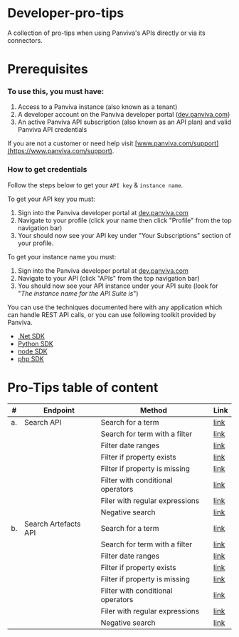 # Developer-pro-tips
A collection of pro-tips when using Panviva's APIs directly or via its connectors.

# Prerequisites
### To use this, you must have:

1. Access to a Panviva instance (also known as a tenant)
2. A developer account on the Panviva developer portal ([dev.panviva.com](https://dev.panviva.com))
3. An active Panviva API subscription (also known as an API plan) and valid Panviva API credentials

If you are not a customer or need help visit [www.panviva.com/support](https://www.panviva.com/support).

### How to get credentials

Follow the steps below to get your `API key` & `instance name`.

To get your API key you must:

1. Sign into the Panviva developer portal at [dev.panviva.com](https://dev.panviva.com)
2. Navigate to your profile (click your name then click "Profile" from the top navigation bar)
3. Your should now see your API key under "Your Subscriptions" section of your profile.

To get your instance name you must:

1. Sign into the Panviva developer portal at [dev.panviva.com](https://dev.panviva.com)
2. Navigate to your API (click "APIs" from the top navigation bar)
3. You should now see your API instance under your API suite (look for "_The instance name for the API Suite is_")

You can use the techniques documented here with any application which can handle REST API calls, or you can use following toolkit provided by Panviva.

- [.Net SDK](https://github.com/panviva/toolkit-dotnet-sdk)
- [Python SDK](https://github.com/panviva/toolkit-python-sdk)
- [node SDK](https://github.com/panviva/toolkit-node-sdk)
- [php SDK](https://github.com/panviva/toolkit-php-sdk)

# Pro-Tips table of content


|#| Endpoint       | Method           | Link  |
| -----| ------------- |-------------| -----|
|a.|Search API| Search for a term | [link](search/search-for-a-term.md) |
||| Search for term with a filter | [link](search/search-for-a-term-with-filter.md) |
||| Filter date ranges | [link](search/filter-date-ranges.md) |
||| Filter if property exists | [link](search/filter-if-property-exists.md) |
||| Filter if property is missing | [link](search/filter-if-property-is-missing.md) |
||| Filter with conditional operators | [link](search/filter-with-conditional-operators.md) |
||| Filer with regular expressions | [link](search/filer-with-regular-expressions.md) |
||| Negative search | [link](search/negative-search.md) |
|b.|Search Artefacts API| Search for a term | [link](search/search-for-a-term.md) |
||| Search for term with a filter | [link](search/search-for-a-term-with-filter.md) |
||| Filter date ranges | [link](search/filter-date-ranges.md) |
||| Filter if property exists | [link](search/filter-if-property-exists.md) |
||| Filter if property is missing | [link](search/filter-if-property-is-missing.md) |
||| Filter with conditional operators | [link](search/filter-with-conditional-operators.md) |
||| Filer with regular expressions | [link](search/filer-with-regular-expressions.md) |
||| Negative search | [link](search/negative-search.md) |